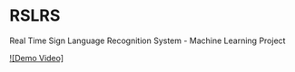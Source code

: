 # RSLRS
 Real Time Sign Language Recognition System - Machine Learning Project

[![Demo Video]](https://www.instagram.com/reel/C4ERt9Cyn7V/)
